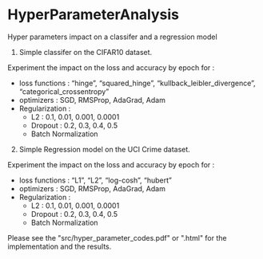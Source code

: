 # HyperParameterAnalysis
Hyper parameters impact on a classifer and a regression model


1) Simple classifer on the CIFAR10 dataset.

Experiment the impact on the loss and accuracy by epoch for :

- loss functions : “hinge”, “squared_hinge”, “kullback_leibler_divergence”, “categorical_crossentropy”
- optimizers : SGD, RMSProp, AdaGrad, Adam
- Regularization :
  - L2 : 0.1, 0.01, 0.001, 0.0001
  - Dropout : 0.2, 0.3, 0.4, 0.5
  - Batch Normalization
  
  
2) Simple Regression model on the UCI Crime dataset.

Experiment the impact on the loss and accuracy by epoch for :

- loss functions : “L1”, “L2”, “log-cosh”, “hubert”
- optimizers : SGD, RMSProp, AdaGrad, Adam
- Regularization :
  - L2 : 0.1, 0.01, 0.001, 0.0001
  - Dropout : 0.2, 0.3, 0.4, 0.5
  - Batch Normalization

Please see the "src/hyper_parameter_codes.pdf" or ".html" for the implementation and the results.
